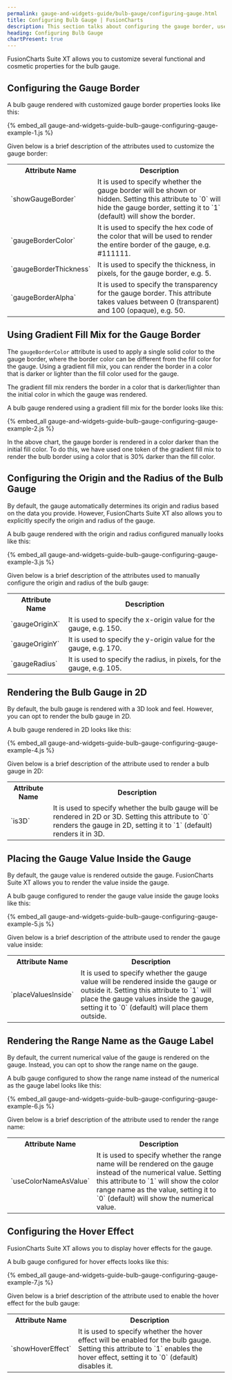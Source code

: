 ```yaml
---
permalink: gauge-and-widgets-guide/bulb-gauge/configuring-gauge.html
title: Configuring Bulb Gauge | FusionCharts
description: This section talks about configuring the gauge border, use the gradient fill mix for the gauge border, render a bulb in 2D, etc
heading: Configuring Bulb Gauge
chartPresent: true
---
```


FusionCharts Suite XT allows you to customize several functional and cosmetic properties for the bulb gauge.

## Configuring the Gauge Border

A bulb gauge rendered with customized gauge border properties looks like this:

{% embed_all gauge-and-widgets-guide-bulb-gauge-configuring-gauge-example-1.js %}

Given below is a brief description of the attributes used to customize the gauge border:

<table>
  <tr>
    <th>Attribute Name</th>
    <th>Description</th>
  </tr>
  <tr>
    <td>`showGaugeBorder`</td>
    <td>It is used to specify whether the gauge border will be shown or hidden. Setting this attribute to `0` will hide the gauge border, setting it to `1` (default) will show the border.</td>
  </tr>
  <tr>
    <td>`gaugeBorderColor`</td>
    <td>It is used to specify the hex code of the color that will be used to render the entire border of the gauge, e.g. #111111.</td>
  </tr>
  <tr>
    <td>`gaugeBorderThickness`</td>
    <td>It is used to specify the thickness, in pixels, for the gauge border, e.g. 5.</td>
  </tr>
  <tr>
    <td>`gaugeBorderAlpha`</td>
    <td>It is used to specify the transparency for the gauge border. This attribute takes values between 0 (transparent) and 100 (opaque), e.g. 50.</td>
  </tr>
</table>


## Using Gradient Fill Mix for the Gauge Border

The `gaugeBorderColor` attribute is used to apply a single solid color to the gauge border, where the border color can be different from the fill color for the gauge. Using a gradient fill mix, you can render the border in a color that is darker or lighter than the fill color used for the gauge.

<p class="text-info"> The gradient fill mix renders the border in a color that is darker/lighter than the initial color in which the gauge was rendered.</p>

A bulb gauge rendered using a gradient fill mix for the border looks like this:

{% embed_all gauge-and-widgets-guide-bulb-gauge-configuring-gauge-example-2.js %}

In the above chart, the gauge border is rendered in a color darker than the initial fill color. To do this, we have used one token of the gradient fill mix to render the bulb border using a color that is 30% darker than the fill color.



## Configuring the Origin and the Radius of the Bulb Gauge

By default, the gauge automatically determines its origin and radius based on the data you provide. However, FusionCharts Suite XT also allows you to explicitly specify the origin and radius of the gauge.

A bulb gauge rendered with the origin and radius configured manually looks like this:

{% embed_all gauge-and-widgets-guide-bulb-gauge-configuring-gauge-example-3.js %}

Given below is a brief description of the attributes used to manually configure the origin and radius of the bulb gauge:

<table>
  <tr>
    <th>Attribute Name</th>
    <th>Description</th>
  </tr>
  <tr>
    <td>`gaugeOriginX`</td>
    <td>It is used to specify the x-origin value for the gauge, e.g. 150.</td>
  </tr>
  <tr>
    <td>`gaugeOriginY`</td>
    <td>It is used to specify the y-origin value for the gauge, e.g. 170.</td>
  </tr>
  <tr>
    <td>`gaugeRadius`</td>
    <td>It is used to specify the radius, in pixels, for the gauge, e.g. 105.</td>
  </tr>
</table>


## Rendering the Bulb Gauge in 2D

By default, the bulb gauge is rendered with a 3D look and feel. However, you can opt to render the bulb gauge in 2D.

A bulb gauge rendered in 2D looks like this:

{% embed_all gauge-and-widgets-guide-bulb-gauge-configuring-gauge-example-4.js %}

Given below is a brief description of the attribute used to render a bulb gauge in 2D:

<table>
  <tr>
    <th>Attribute Name</th>
    <th>Description</th>
  </tr>
  <tr>
    <td>`is3D`</td>
    <td>It is used to specify whether the bulb gauge will be rendered in 2D or 3D. Setting this attribute to `0` renders the gauge in 2D, setting it to `1` (default) renders it in 3D.</td>
  </tr>
</table>


## Placing the Gauge Value Inside the Gauge

By default, the gauge value is rendered outside the gauge. FusionCharts Suite XT allows you to render the value inside the gauge.

A bulb gauge configured to render the gauge value inside the gauge looks like this:

{% embed_all gauge-and-widgets-guide-bulb-gauge-configuring-gauge-example-5.js %}

Given below is a brief description of the attribute used to render the gauge value inside:

<table>
  <tr>
    <th>Attribute Name</th>
    <th>Description</th>
  </tr>
  <tr>
    <td>`placeValuesInside`</td>
    <td>It is used to specify whether the gauge value will be rendered inside the gauge or outside it. Setting this attribute to `1` will place the gauge values inside the gauge, setting it to `0` (default) will place them outside.</td>
  </tr>
</table>


## Rendering the Range Name as the Gauge Label

By default, the current numerical value of the gauge is rendered on the gauge. Instead, you can opt to show the range name on the gauge.

A bulb gauge configured to show the range name instead of the numerical as the gauge label looks like this:

{% embed_all gauge-and-widgets-guide-bulb-gauge-configuring-gauge-example-6.js %}

Given below is a brief description of the attribute used to render the range name:

<table>
  <tr>
    <th>Attribute Name</th>
    <th>Description</th>
  </tr>
  <tr>
    <td>`useColorNameAsValue`</td>
    <td>It is used to specify whether the range name will be rendered on the gauge instead of the numerical value. Setting this attribute to `1` will show the color range name as the value, setting it to `0` (default) will show the numerical value.</td>
  </tr>
</table>


## Configuring the Hover Effect

FusionCharts Suite XT allows you to display hover effects for the gauge.

A bulb  gauge configured for hover effects looks like this:

{% embed_all gauge-and-widgets-guide-bulb-gauge-configuring-gauge-example-7.js %}

Given below is a brief description of the attribute used to enable the hover effect for the bulb gauge:

<table>
  <tr>
    <th>Attribute Name</th>
    <th>Description</th>
  </tr>
  <tr>
    <td>`showHoverEffect`</td>
    <td>It is used to specify whether the hover effect will be enabled for the bulb gauge. Setting this attribute to `1` enables the hover effect, setting it to `0` (default) disables it.</td>
  </tr>
</table>
